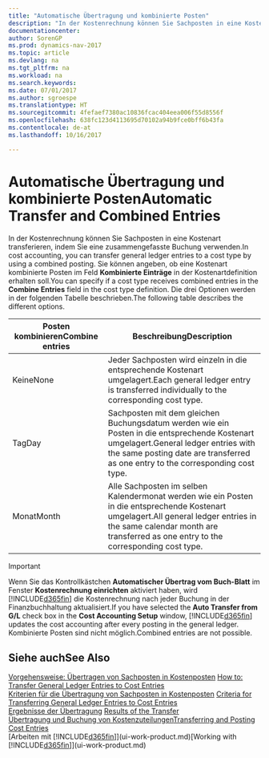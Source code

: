 ```yaml
---
title: "Automatische Übertragung und kombinierte Posten"
description: "In der Kostenrechnung können Sie Sachposten in eine Kostenart transferieren, indem Sie eine zusammengefasste Buchung verwenden. Sie können angeben, ob eine Kostenart kombinierte Posten im Feld **Kombinierte Einträge** in der Kostenartdefinition erhalten soll. Die drei Optionen werden in der folgenden Tabelle beschrieben."
documentationcenter: 
author: SorenGP
ms.prod: dynamics-nav-2017
ms.topic: article
ms.devlang: na
ms.tgt_pltfrm: na
ms.workload: na
ms.search.keywords: 
ms.date: 07/01/2017
ms.author: sgroespe
ms.translationtype: HT
ms.sourcegitcommit: 4fefaef7380ac10836fcac404eea006f55d8556f
ms.openlocfilehash: 638fc123d4113695d70102a94b9fce0bff6b43fa
ms.contentlocale: de-at
ms.lasthandoff: 10/16/2017

---
```

# <a name="automatic-transfer-and-combined-entries"></a><span data-ttu-id="26daf-105">Automatische Übertragung und kombinierte Posten</span><span class="sxs-lookup"><span data-stu-id="26daf-105">Automatic Transfer and Combined Entries</span></span>
<span data-ttu-id="26daf-106">In der Kostenrechnung können Sie Sachposten in eine Kostenart transferieren, indem Sie eine zusammengefasste Buchung verwenden.</span><span class="sxs-lookup"><span data-stu-id="26daf-106">In cost accounting, you can transfer general ledger entries to a cost type by using a combined posting.</span></span> <span data-ttu-id="26daf-107">Sie können angeben, ob eine Kostenart kombinierte Posten im Feld **Kombinierte Einträge** in der Kostenartdefinition erhalten soll.</span><span class="sxs-lookup"><span data-stu-id="26daf-107">You can specify if a cost type receives combined entries in the **Combine Entries** field in the cost type definition.</span></span> <span data-ttu-id="26daf-108">Die drei Optionen werden in der folgenden Tabelle beschrieben.</span><span class="sxs-lookup"><span data-stu-id="26daf-108">The following table describes the different options.</span></span>  

|<span data-ttu-id="26daf-109">Posten kombinieren</span><span class="sxs-lookup"><span data-stu-id="26daf-109">Combine entries</span></span>|<span data-ttu-id="26daf-110">Beschreibung</span><span class="sxs-lookup"><span data-stu-id="26daf-110">Description</span></span>|  
|---------------------|-----------------|  
|<span data-ttu-id="26daf-111">Keine</span><span class="sxs-lookup"><span data-stu-id="26daf-111">None</span></span>|<span data-ttu-id="26daf-112">Jeder Sachposten wird einzeln in die entsprechende Kostenart umgelagert.</span><span class="sxs-lookup"><span data-stu-id="26daf-112">Each general ledger entry is transferred individually to the corresponding cost type.</span></span>|  
|<span data-ttu-id="26daf-113">Tag</span><span class="sxs-lookup"><span data-stu-id="26daf-113">Day</span></span>|<span data-ttu-id="26daf-114">Sachposten mit dem gleichen Buchungsdatum werden wie ein Posten in die entsprechende Kostenart umgelagert.</span><span class="sxs-lookup"><span data-stu-id="26daf-114">General ledger entries with the same posting date are transferred as one entry to the corresponding cost type.</span></span>|  
|<span data-ttu-id="26daf-115">Monat</span><span class="sxs-lookup"><span data-stu-id="26daf-115">Month</span></span>|<span data-ttu-id="26daf-116">Alle Sachposten im selben Kalendermonat werden wie ein Posten in die entsprechende Kostenart umgelagert.</span><span class="sxs-lookup"><span data-stu-id="26daf-116">All general ledger entries in the same calendar month are transferred as one entry to the corresponding cost type.</span></span>|  

> [!IMPORTANT]  
>  <span data-ttu-id="26daf-117">Wenn Sie das Kontrollkästchen **Automatischer Übertrag vom Buch-Blatt** im Fenster **Kostenrechnung einrichten** aktiviert haben, wird [!INCLUDE[d365fin](includes/d365fin_md.md)] die Kostenrechnung nach jeder Buchung in der Finanzbuchhaltung aktualisiert.</span><span class="sxs-lookup"><span data-stu-id="26daf-117">If you have selected the **Auto Transfer from G/L** check box in the **Cost Accounting Setup** window, [!INCLUDE[d365fin](includes/d365fin_md.md)] updates the cost accounting after every posting in the general ledger.</span></span> <span data-ttu-id="26daf-118">Kombinierte Posten sind nicht möglich.</span><span class="sxs-lookup"><span data-stu-id="26daf-118">Combined entries are not possible.</span></span>  

## <a name="see-also"></a><span data-ttu-id="26daf-119">Siehe auch</span><span class="sxs-lookup"><span data-stu-id="26daf-119">See Also</span></span>  
 <span data-ttu-id="26daf-120">[Vorgehensweise: Übertragen von Sachposten in Kostenposten](finance-how-to-transfer-general-ledger-entries-to-cost-entries.md) </span><span class="sxs-lookup"><span data-stu-id="26daf-120">[How to: Transfer General Ledger Entries to Cost Entries](finance-how-to-transfer-general-ledger-entries-to-cost-entries.md) </span></span>  
 <span data-ttu-id="26daf-121">[Kriterien für die Übertragung von Sachposten in Kostenposten](finance-criteria-for-transferring-general-ledger-entries-to-cost-entries.md) </span><span class="sxs-lookup"><span data-stu-id="26daf-121">[Criteria for Transferring General Ledger Entries to Cost Entries](finance-criteria-for-transferring-general-ledger-entries-to-cost-entries.md) </span></span>  
 <span data-ttu-id="26daf-122">[Ergebnisse der Übertragung](finance-results-of-the-transfer.md) </span><span class="sxs-lookup"><span data-stu-id="26daf-122">[Results of the Transfer](finance-results-of-the-transfer.md) </span></span>  
 [<span data-ttu-id="26daf-123">Übertragung und Buchung von Kostenzuteilungen</span><span class="sxs-lookup"><span data-stu-id="26daf-123">Transferring and Posting Cost Entries</span></span>](finance-transfer-and-post-cost-entries.md)  
 <span data-ttu-id="26daf-124">[Arbeiten mit [!INCLUDE[d365fin](includes/d365fin_md.md)]](ui-work-product.md)</span><span class="sxs-lookup"><span data-stu-id="26daf-124">[Working with [!INCLUDE[d365fin](includes/d365fin_md.md)]](ui-work-product.md)</span></span>

